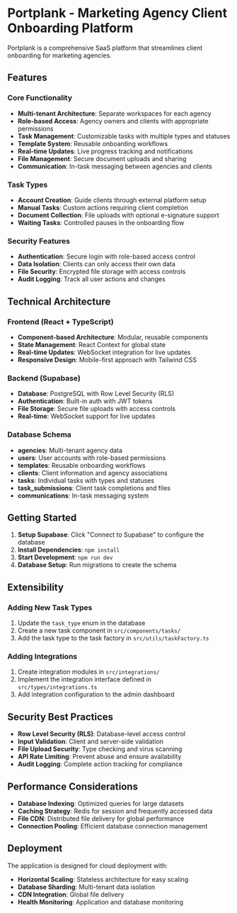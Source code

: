 # Portplank - Marketing Agency Client Onboarding Platform

Portplank is a comprehensive SaaS platform that streamlines client onboarding for marketing agencies.

## Features

### Core Functionality
- **Multi-tenant Architecture**: Separate workspaces for each agency
- **Role-based Access**: Agency owners and clients with appropriate permissions
- **Task Management**: Customizable tasks with multiple types and statuses
- **Template System**: Reusable onboarding workflows
- **Real-time Updates**: Live progress tracking and notifications
- **File Management**: Secure document uploads and sharing
- **Communication**: In-task messaging between agencies and clients

### Task Types
- **Account Creation**: Guide clients through external platform setup
- **Manual Tasks**: Custom actions requiring client completion
- **Document Collection**: File uploads with optional e-signature support
- **Waiting Tasks**: Controlled pauses in the onboarding flow

### Security Features
- **Authentication**: Secure login with role-based access control
- **Data Isolation**: Clients can only access their own data
- **File Security**: Encrypted file storage with access controls
- **Audit Logging**: Track all user actions and changes

## Technical Architecture

### Frontend (React + TypeScript)
- **Component-based Architecture**: Modular, reusable components
- **State Management**: React Context for global state
- **Real-time Updates**: WebSocket integration for live updates
- **Responsive Design**: Mobile-first approach with Tailwind CSS

### Backend (Supabase)
- **Database**: PostgreSQL with Row Level Security (RLS)
- **Authentication**: Built-in auth with JWT tokens
- **File Storage**: Secure file uploads with access controls
- **Real-time**: WebSocket support for live updates

### Database Schema
- **agencies**: Multi-tenant agency data
- **users**: User accounts with role-based permissions
- **templates**: Reusable onboarding workflows
- **clients**: Client information and agency associations
- **tasks**: Individual tasks with types and statuses
- **task_submissions**: Client task completions and files
- **communications**: In-task messaging system

## Getting Started

1. **Setup Supabase**: Click "Connect to Supabase" to configure the database
2. **Install Dependencies**: `npm install`
3. **Start Development**: `npm run dev`
4. **Database Setup**: Run migrations to create the schema

## Extensibility

### Adding New Task Types
1. Update the `task_type` enum in the database
2. Create a new task component in `src/components/tasks/`
3. Add the task type to the task factory in `src/utils/taskFactory.ts`

### Adding Integrations
1. Create integration modules in `src/integrations/`
2. Implement the integration interface defined in `src/types/integrations.ts`
3. Add integration configuration to the admin dashboard

## Security Best Practices

- **Row Level Security (RLS)**: Database-level access control
- **Input Validation**: Client and server-side validation
- **File Upload Security**: Type checking and virus scanning
- **API Rate Limiting**: Prevent abuse and ensure availability
- **Audit Logging**: Complete action tracking for compliance

## Performance Considerations

- **Database Indexing**: Optimized queries for large datasets
- **Caching Strategy**: Redis for session and frequently accessed data
- **File CDN**: Distributed file delivery for global performance
- **Connection Pooling**: Efficient database connection management

## Deployment

The application is designed for cloud deployment with:
- **Horizontal Scaling**: Stateless architecture for easy scaling
- **Database Sharding**: Multi-tenant data isolation
- **CDN Integration**: Global file delivery
- **Health Monitoring**: Application and database monitoring